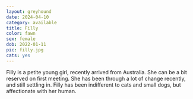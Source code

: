 ```yaml
---
layout: greyhound
date: 2024-04-10
category: available
title: Filly
color: fawn
sex: female
dob: 2022-01-11
pic: filly.jpg
cats: yes
---
```

Filly is a petite young girl, recently arrived from Australia. She can be a bit reserved on first meeting. She has been through a lot of change recently, and still settling in. Filly has been indifferent to cats and small dogs, but affectionate with her human. 


